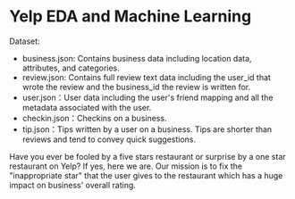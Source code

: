 # Yelp EDA and Machine Learning 
Dataset:
* business.json: Contains business data including location data, attributes, and categories.  
* review.json: Contains full review text data including the user_id that wrote the review and the business_id the review is written for.  
* user.json：User data including the user's friend mapping and all the metadata associated with the user.
* checkin.json：Checkins on a business.
* tip.json：Tips written by a user on a business. Tips are shorter than reviews and tend to convey quick suggestions.


Have you ever be fooled by a five stars restaurant or surprise by a one star restaurant on Yelp? If yes, here we are. Our mission is to fix the "inappropriate star" that the user gives to the restaurant which has a huge impact on business' overall rating. 
